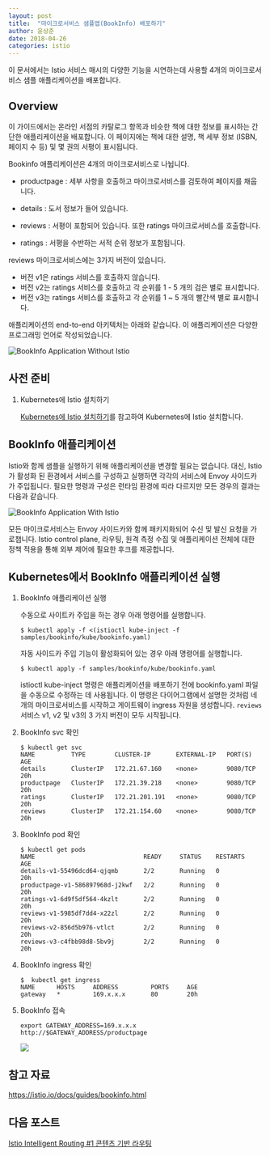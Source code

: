 ```yaml
---
layout: post
title:  "마이크로서비스 샘플앱(BookInfo) 배포하기"
author: 윤상준
date: 2018-04-26
categories: istio
---
```


이 문서에서는 Istio 서비스 매시의 다양한 기능을 시연하는데 사용할 4개의 마이크로서비스 샘플 애플리케이션을 배포합니다.

## Overview
이 가이드에서는 온라인 서점의 카탈로그 항목과 비슷한 책에 대한 정보를 표시하는 간단한 애플리케이션을 배포합니다. 이 페이지에는 책에 대한 설명, 책 세부 정보 (ISBN, 페이지 수 등) 및 몇 권의 서평이 표시됩니다.<br>

Bookinfo 애플리케이션은 4개의 마이크로서비스로 나뉩니다.<br>

- productpage : 세부 사항을 호출하고 마이크로서비스를 검토하여 페이지를 채웁니다.

- details : 도서 정보가 들어 있습니다.

- reviews : 서평이 포함되어 있습니다. 또한 ratings 마이크로서비스를 호출합니다.

- ratings : 서평을 수반하는 서적 순위 정보가 포함됩니다.

reviews 마이크로서비스에는 3가지 버전이 있습니다.<br>

- 버전 v1은 ratings 서비스를 호출하지 않습니다.
- 버전 v2는 ratings 서비스를 호출하고 각 순위를 1 - 5 개의 검은 별로 표시합니다.
- 버전 v3는 ratings 서비스를 호출하고 각 순위를 1 ~ 5 개의 빨간색 별로 표시합니다.

애플리케이션의 end-to-end 아키텍처는 아래와 같습니다. 이 애플리케이션은 다양한 프로그래밍 언어로 작성되었습니다.<br>

![BookInfo Application Without Istio](/blog/assets/images/bookinfo_noistio.svg)

## 사전 준비

1. Kubernetes에 Istio 설치하기

    [Kubernetes에 Istio 설치하기](/blog/istio/2018/04/26/deploying-istio-on-kubernetes.html)를 참고하여 Kubernetes에 Istio 설치합니다.<br />

## BookInfo 애플리케이션
Istio와 함께 샘플을 실행하기 위해 애플리케이션을 변경할 필요는 없습니다. 대신, Istio가 활성화 된 환경에서 서비스를 구성하고 실행하면 각각의 서비스에 Envoy 사이드카가 주입됩니다. 필요한 명령과 구성은 런타임 환경에 따라 다르지만 모든 경우의 결과는 다음과 같습니다.

![BookInfo Application With Istio](/blog/assets/images/bookinfo_withistio.svg)

모든 마이크로서비스는 Envoy 사이드카와 함께 패키지화되어 수신 및 발신 요청을 가로챕니다. Istio control plane, 라우팅, 원격 측정 수집 및 애플리케이션 전체에 대한 정책 적용을 통해 외부 제어에 필요한 후크를 제공합니다.

## Kubernetes에서 BookInfo 애플리케이션 실행

1. BookInfo 애플리케이션 실행

    수동으로 사이트카 주입을 하는 경우 아래 명령어를 실행합니다.
    ```
    $ kubectl apply -f <(istioctl kube-inject -f samples/bookinfo/kube/bookinfo.yaml)
    ```

    자동 사이드카 주입 기능이 활성화되어 있는 경우 아래 명령어를 실행합니다.
    ```
    $ kubectl apply -f samples/bookinfo/kube/bookinfo.yaml
    ```

    istioctl kube-inject 명령은 애플리케이션을 배포하기 전에 bookinfo.yaml 파일을 수동으로 수정하는 데 사용됩니다.
    이 명령은 다이어그램에서 설명한 것처럼 네 개의 마이크로서비스를 시작하고 게이트웨이 ingress 자원을 생성합니다. `reviews` 서비스 v1, v2 및 v3의 3 가지 버전이 모두 시작됩니다.<br>

2. BookInfo svc 확인

    ```
    $ kubectl get svc
    NAME          TYPE        CLUSTER-IP       EXTERNAL-IP   PORT(S)    AGE
    details       ClusterIP   172.21.67.160    <none>        9080/TCP   20h
    productpage   ClusterIP   172.21.39.218    <none>        9080/TCP   20h
    ratings       ClusterIP   172.21.201.191   <none>        9080/TCP   20h
    reviews       ClusterIP   172.21.154.60    <none>        9080/TCP   20h
    ```

3. BookInfo pod 확인

    ```
    $ kubectl get pods
    NAME                              READY     STATUS    RESTARTS   AGE
    details-v1-55496dcd64-qjqmb       2/2       Running   0          20h
    productpage-v1-586897968d-j2kwf   2/2       Running   0          20h
    ratings-v1-6d9f5df564-4kzlt       2/2       Running   0          20h
    reviews-v1-5985df7dd4-x22zl       2/2       Running   0          20h
    reviews-v2-856d5b976-vtlct        2/2       Running   0          20h
    reviews-v3-c4fbb98d8-5bv9j        2/2       Running   0          20h
    ```

4. BookInfo ingress 확인

    ```
    $  kubectl get ingress
    NAME      HOSTS     ADDRESS         PORTS     AGE
    gateway   *         169.x.x.x       80        20h
    ```

5. BookInfo 접속

    ```
    export GATEWAY_ADDRESS=169.x.x.x
    http://$GATEWAY_ADDRESS/productpage
    ```

    ![](/blog/assets/images/istio_intel_routing_contents_norating.png)

## 참고 자료
https://istio.io/docs/guides/bookinfo.html

## 다음 포스트
[Istio Intelligent Routing #1 콘텐츠 기반 라우팅](/blog/istio/2018/04/26/istio-intelligent-routing-1.html)
